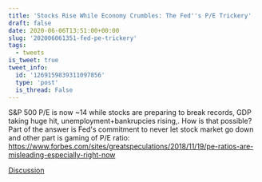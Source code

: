 ```yaml
---
title: 'Stocks Rise While Economy Crumbles: The Fed''s P/E Trickery'
draft: false
date: 2020-06-06T13:51:00+00:00
slug: '202006061351-fed-pe-trickery'
tags:
  - tweets
is_tweet: true
tweet_info:
  id: '1269159839311097856'
  type: 'post'
  is_thread: False
---
```




S&amp;P 500 P/E is now ~14 while stocks are preparing to break records, GDP taking huge hit, unemployment+bankrupcies rising,. How is that possible? Part of the answer is Fed's commitment to never let stock market go down and other part is gaming of P/E ratio: <https://www.forbes.com/sites/greatspeculations/2018/11/19/pe-ratios-are-misleading-especially-right-now>

[Discussion](https://x.com/sytelus/status/1269159839311097856)
